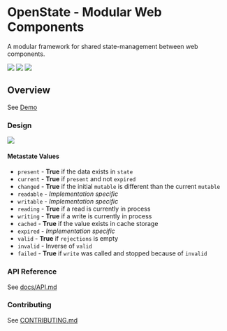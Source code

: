 
# OpenState - Modular Web Components
A modular framework for shared state-management between web components.


[![](https://img.shields.io/github/issues-raw/mjbrisebois/openstate-js?style=flat-square)](https://github.com/mjbrisebois/openstate-js/issues)
[![](https://img.shields.io/github/issues-closed-raw/mjbrisebois/openstate-js?style=flat-square)](https://github.com/mjbrisebois/openstate-js/issues?q=is%3Aissue+is%3Aclosed)
[![](https://img.shields.io/github/issues-pr-raw/mjbrisebois/openstate-js?style=flat-square)](https://github.com/mjbrisebois/openstate-js/pulls)


## Overview

See [Demo](https://mjbrisebois.github.io/openstate-js/demo/)

### Design

![](https://drive.google.com/a/webheroes.ca/thumbnail?id=1cSY7EYXAYwL9FhkL895i6-_x70vKRKhv&sz=w1000)

#### Metastate Values

- `present`  - **True** if the data exists in `state`
- `current`  - **True** if `present` and not `expired`
- `changed`  - **True** if the initial `mutable` is different than the current `mutable`
- `readable` - *Implementation specific*
- `writable` - *Implementation specific*
- `reading`  - **True** if a read is currently in process
- `writing`  - **True** if a write is currently in process
- `cached`   - **True** if the value exists in cache storage
- `expired`  - *Implementation specific*
- `valid`    - **True** if `rejections` is empty
- `invalid`  - Inverse of `valid`
- `failed`   - **True** if `write` was called and stopped because of `invalid`



### API Reference

See [docs/API.md](docs/API.md)

### Contributing

See [CONTRIBUTING.md](CONTRIBUTING.md)
